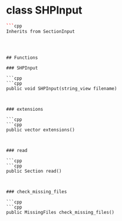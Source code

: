 # class SHPInput


```cpp
```cpp
Inherits from SectionInput
```
```



## Functions

### SHPInput

```cpp
```cpp
public void SHPInput(string_view filename)
```
```


### extensions

```cpp
```cpp
public vector extensions()
```
```


### read

```cpp
```cpp
public Section read()
```
```


### check_missing_files

```cpp
```cpp
public MissingFiles check_missing_files()
```
```




